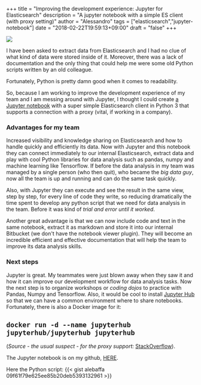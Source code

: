 +++
title = "Improving the development experience: Jupyter for Elasticsearch"
description = "A jupyter notebook with a simple ES client (with proxy setting)"
author = "Alessandro"
tags = ["elasticsearch","jupyter-notebook"]
date = "2018-02-22T19:59:13+09:00"
draft = "false"
+++

<img src="../../assets/images/notebook.jpg">

I have been asked to extract data from Elasticsearch and I had no clue of what kind of data were stored inside of it. Moreover, there was a lack of documentation and the only thing that could help me were some old Python scripts written by an old colleague.

Fortunately, Python is pretty damn good when it comes to readability.


So, because I am working to improve the development experience of my team and I am messing around with Jupyter, I thought I could create [a Jupyter notebook](https://github.com/alebaffa/es_client_jupyter/blob/master/es_client_notebook.ipynb) with a super simple Elasticsearch client in Python 3 that supports a connection with a proxy (vital, if working in a company). 

### Advantages for my team

Increased visibility and knowledge sharing on Elasticsearch and how to handle quickly and efficiently its data. Now with Jupyter and this notebook they can connect immediately to our internal Elasticsearch, extract data and play with cool Python libraries for data analysis such as pandas, numpy and machine learning like Tensorflow. If before the data analysis in my team was managed by a single person (who then quit), who became the _big data guy_, now all the team is up and running and can do the same task quickly.

Also, with Jupyter they can execute and see the result in the same view, step by step, for every line of code they write, so reducing dramatically the time spent to develop any python script that we need for data analysis in the team. Before it was kind of _trial and error until it worked_.

Another great advantage is that we can now include code and text in the same notebook, extract it as markdown and store it into our internal Bitbucket (we don't have the notebook viewer plugin). They will become an incredible efficient and effective documentation that will help the team to improve its data analysis skills.

### Next steps

Jupyter is great. My teammates were just blown away when they saw it and how it can improve our development workflow for data analysis tasks. Now the next step is to organize workshops or _coding dojos_ to practice with Pandas, Numpy and Tensorflow. Also, it would be cool to install [Jupyter Hub](https://jupyterhub.readthedocs.io/en/latest/) so that we can have a common environment where to share notebooks. Fortunately, there is also a Docker image for it:

`docker run -d --name jupyterhub jupyterhub/jupyterhub jupyterhub`
---

(_Source - the usual suspect - for the proxy support:_ [StackOverflow](https://stackoverflow.com/questions/32778235/elasticsearch-python-proxy)). 


The Jupyter notebook is on my github, [HERE](https://github.com/alebaffa/es_client_jupyter/blob/master/es_client_notebook.ipynb).

Here the Python script: 
{{< gist alebaffa 09f61f79e625ee85b20deb5393132961 >}}
